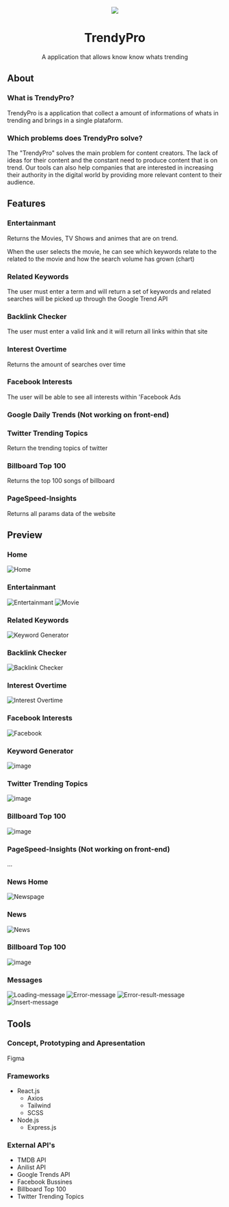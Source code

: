 <p align="center">
  <img  src="https://user-images.githubusercontent.com/51789882/206223105-12a6b6c0-aee6-4bdb-ae3f-bbfe6afbc1c1.png" align=center">
</p>
<h1 align="center">TrendyPro</h1>
<p align="center">A application that allows know know whats trending</p>


## About

### What is TrendyPro?
TrendyPro is a application that collect a amount of informations of whats in trending and brings in a single plataform.

### Which problems does TrendyPro solve?
The "TrendyPro" solves the main problem for content creators. The lack of ideas for their content and the constant need to produce content that is on trend. Our tools can also help companies that are interested in increasing their authority in the digital world by providing more relevant content to their audience.

## Features

### Entertainmant

Returns the Movies, TV Shows and animes that are on trend.

When the user selects the movie, he can see which keywords relate to the related to the movie and how the search volume has grown (chart)

### Related Keywords
The user must enter a term and will return a set of keywords and related searches will be picked up
through the Google Trend API

### Backlink Checker
The user must enter a valid link and it will return all links within that site

### Interest Overtime
Returns the amount of searches over time

### Facebook Interests
The user will be able to see all interests within 'Facebook Ads 

### Google Daily Trends (Not working on front-end)

### Twitter Trending Topics
Return the trending topics of twitter

### Billboard Top 100
Returns the top 100 songs of billboard

### PageSpeed-Insights
Returns all params data of the website

## Preview

### Home
![Home](https://user-images.githubusercontent.com/51789882/206233801-85851af0-8878-41f6-aa60-650bd4f98457.png)

### Entertainmant

![Entertainmant](https://user-images.githubusercontent.com/51789882/206233425-07e1639a-b243-4f33-a186-0d3d11faf9ac.png)
![Movie](https://user-images.githubusercontent.com/51789882/206234726-98024c00-6558-40e2-90e2-041378b37c04.png)

### Related Keywords
![Keyword Generator](https://user-images.githubusercontent.com/51789882/206233489-fae99042-c374-4a81-add6-3b2f9fb4452a.png)

### Backlink Checker
![Backlink Checker](https://user-images.githubusercontent.com/51789882/206233525-95c63809-eef0-4243-a3fb-d6c3e828dfb3.png)

### Interest Overtime
![Interest Overtime](https://user-images.githubusercontent.com/51789882/206233564-583cdb1d-b86d-4d3d-9fe5-b1b2bf578734.png)

### Facebook Interests
![Facebook](https://user-images.githubusercontent.com/51789882/206233606-3d0d768e-59e8-440c-9f83-df96717e814c.png)

### Keyword Generator
![image](https://user-images.githubusercontent.com/51789882/206234242-77bcb9d5-9907-4bdb-907b-589246c4db54.png)

### Twitter Trending Topics
![image](https://user-images.githubusercontent.com/51789882/206234015-99d295c1-2a4d-4e1e-8e02-2d7b3894223c.png)

### Billboard Top 100
![image](https://user-images.githubusercontent.com/51789882/206234322-be361f22-84a2-4dec-a21b-8f4b32268d2b.png)

### PageSpeed-Insights (Not working on front-end)
...
               
### News Home            
![Newspage](https://user-images.githubusercontent.com/51789882/206235166-a6481d48-3ead-4f4e-87f7-d5ee2c5acc09.png)

### News  
![News](https://user-images.githubusercontent.com/51789882/206235337-b7849e18-9ffe-4dd9-b1a1-c0aaf44d56e1.png)

### Billboard Top 100
![image](https://user-images.githubusercontent.com/51789882/206234322-be361f22-84a2-4dec-a21b-8f4b32268d2b.png)
               
### Messages
![Loading-message](https://user-images.githubusercontent.com/51789882/206235669-2ec89d15-8b38-4dec-a230-71215215c2f4.png)
![Error-message](https://user-images.githubusercontent.com/51789882/206235688-cb725e82-d6e9-41aa-ae5f-e5586437d53b.png)
![Error-result-message](https://user-images.githubusercontent.com/51789882/206235703-0cf312a5-fd64-4298-a067-4c1c1d5a72da.png)
![Insert-message](https://user-images.githubusercontent.com/51789882/206235714-d6e91fc8-10f0-4d35-a6d5-0c19b9700a40.png)

               
## Tools

### Concept, Prototyping and Apresentation
Figma

### Frameworks
* React.js
  * Axios
  * Tailwind
  * SCSS
* Node.js
  * Express.js
  
### External API's
  * TMDB API
  * Anilist API
  * Google Trends API
  * Facebook Bussines
  * Billboard Top 100
  * Twitter Trending Topics
